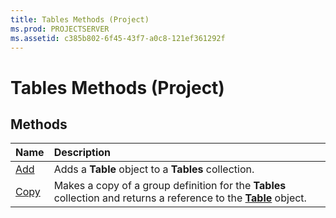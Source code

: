 ```yaml
---
title: Tables Methods (Project)
ms.prod: PROJECTSERVER
ms.assetid: c385b802-6f45-43f7-a0c8-121ef361292f
---
```



# Tables Methods (Project)

## Methods



|**Name**|**Description**|
|:-----|:-----|
|[Add](tables-add-method-project.md)|Adds a  **Table** object to a **Tables** collection.|
|[Copy](tables-copy-method-project.md)|Makes a copy of a group definition for the  **Tables** collection and returns a reference to the **[Table](table-object-project.md)** object.|

